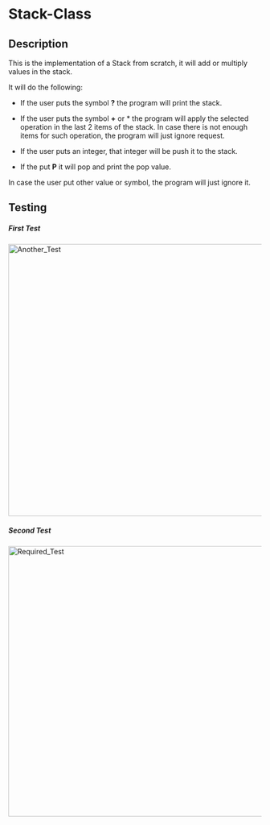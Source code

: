 # Stack-Class

## Description


This is the implementation of a Stack from scratch, it will add or multiply values in the stack.

It will do the following:


- If the user puts the symbol **?** the program will print the stack.

- If the user puts the symbol **+** or * the program will apply the selected operation in the last 2 items of the stack. In case there is not enough items for such operation, the program will just ignore request.

- If the user puts an integer, that integer will be push it to the stack.

- If the put **P** it will pop and print the pop value.

In case the user put other value or symbol, the program will just ignore it.



## Testing

##### First Test
<img width="540" alt="Another_Test" src="https://user-images.githubusercontent.com/41168858/171259589-ebe05b09-ad95-4ad6-b582-9b0bb12143b6.png">

##### Second Test
<img width="537" alt="Required_Test" src="https://user-images.githubusercontent.com/41168858/171259818-4e3b7af4-6b04-42a2-be50-ad4df8f4b7e7.png">
